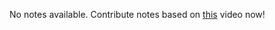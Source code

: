 No notes available. Contribute notes based on [this](https://www.youtube.com/watch?v=hxNFeL2qY-k&list=PL2kSRH_DmWVZp_cu6MMPWkgYh7GZVFS6i&index=4) video now!